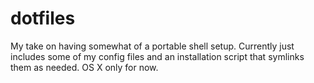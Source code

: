 # dotfiles

My take on having somewhat of a portable shell setup. Currently just includes some of my config files and an installation script that symlinks them as needed. OS X only for now.
